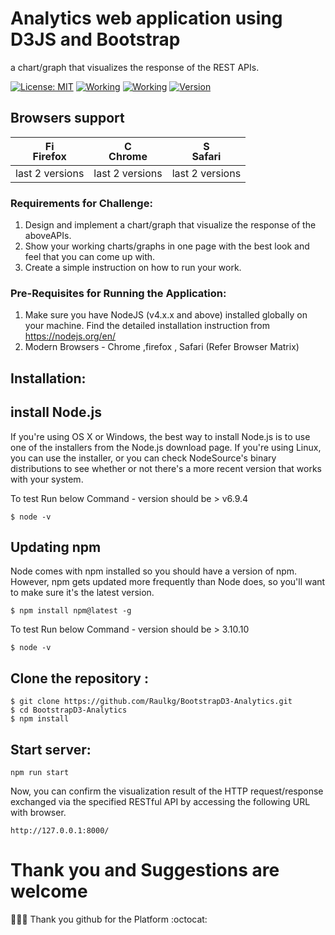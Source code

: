 # Analytics web application using D3JS and Bootstrap

a chart/graph that visualizes the response of the REST APIs.

[![License: MIT](https://img.shields.io/badge/License-MIT-yellow.svg)](https://opensource.org/licenses/MIT)
[![Working](https://img.shields.io/badge/Working-yes-brightgreen.svg)]()
[![Working](https://img.shields.io/badge/Implemented-100%25-brightgreen.svg)]()
[![Version](https://img.shields.io/badge/Version-1v.0.6-brightgreen.svg)]()


## Browsers support 

| [<img src="https://raw.githubusercontent.com/godban/browsers-support-badges/master/src/images/firefox.png" alt="Firefox" width="16px" height="16px" />](http://godban.github.io/browsers-support-badges/)</br>Firefox | [<img src="https://raw.githubusercontent.com/godban/browsers-support-badges/master/src/images/chrome.png" alt="Chrome" width="16px" height="16px" />](http://godban.github.io/browsers-support-badges/)</br>Chrome | [<img src="https://raw.githubusercontent.com/godban/browsers-support-badges/master/src/images/safari.png" alt="Safari" width="16px" height="16px" />](http://godban.github.io/browsers-support-badges/)</br>Safari |
| --------- | --------- | --------- |
| last 2 versions| last 2 versions| last 2 versions




### Requirements for Challenge:
1. Design and implement a chart/graph that visualize the response of the aboveAPIs.
2. Show your working charts/graphs in one page with the best look and feel that you can come up with.
3. Create a simple instruction on how to run your work.

### Pre-Requisites for Running the Application:
1. Make sure you have NodeJS (v4.x.x and above) installed globally on your machine. Find the detailed installation instruction from https://nodejs.org/en/
2. Modern Browsers - Chrome ,firefox , Safari (Refer Browser Matrix)



## Installation:

## install Node.js

If you're using OS X or Windows, the best way to install Node.js is to use one of the installers from the Node.js download page. If you're using Linux, you can use the installer, or you can check NodeSource's binary distributions to see whether or not there's a more recent version that works with your system.

To test Run below Command - version should be > v6.9.4

`$ node -v`

## Updating npm

Node comes with npm installed so you should have a version of npm. However, npm gets updated more frequently than Node does, so you'll want to make sure it's the latest version.

`$ npm install npm@latest -g`


To test Run below Command - version should be > 3.10.10

`$ node -v`

## Clone the repository :

```
$ git clone https://github.com/Raulkg/BootstrapD3-Analytics.git
$ cd BootstrapD3-Analytics
$ npm install

```

## Start server:

`npm run start`

Now, you can confirm the visualization result of the HTTP request/response exchanged via the specified RESTful API by accessing the following URL with browser.

`http://127.0.0.1:8000/`








# Thank you and Suggestions are welcome
:tada::tada::tada:
Thank you github for the Platform :octocat: